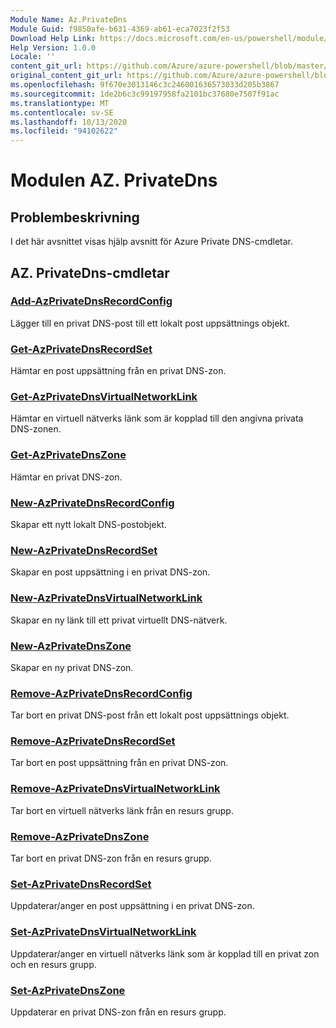 ```yaml
---
Module Name: Az.PrivateDns
Module Guid: f9850afe-b631-4369-ab61-eca7023f2f53
Download Help Link: https://docs.microsoft.com/en-us/powershell/module/az.privatedns
Help Version: 1.0.0
Locale: ''
content_git_url: https://github.com/Azure/azure-powershell/blob/master/src/PrivateDns/PrivateDns/help/Az.PrivateDNS.md
original_content_git_url: https://github.com/Azure/azure-powershell/blob/master/src/PrivateDns/PrivateDns/help/Az.PrivateDNS.md
ms.openlocfilehash: 9f670e3013146c3c246001636573033d205b3867
ms.sourcegitcommit: 1de2b6c3c99197958fa2101bc37680e7507f91ac
ms.translationtype: MT
ms.contentlocale: sv-SE
ms.lasthandoff: 10/13/2020
ms.locfileid: "94102622"
---
```

# Modulen AZ. PrivateDns
## Problembeskrivning
I det här avsnittet visas hjälp avsnitt för Azure Private DNS-cmdletar.

## AZ. PrivateDns-cmdletar
### [Add-AzPrivateDnsRecordConfig](Add-AzPrivateDnsRecordConfig.md)
Lägger till en privat DNS-post till ett lokalt post uppsättnings objekt.

### [Get-AzPrivateDnsRecordSet](Get-AzPrivateDnsRecordSet.md)
Hämtar en post uppsättning från en privat DNS-zon.

### [Get-AzPrivateDnsVirtualNetworkLink](Get-AzPrivateDnsVirtualNetworkLink.md)
Hämtar en virtuell nätverks länk som är kopplad till den angivna privata DNS-zonen.

### [Get-AzPrivateDnsZone](Get-AzPrivateDnsZone.md)
Hämtar en privat DNS-zon.

### [New-AzPrivateDnsRecordConfig](New-AzPrivateDnsRecordConfig.md)
Skapar ett nytt lokalt DNS-postobjekt.

### [New-AzPrivateDnsRecordSet](New-AzPrivateDnsRecordSet.md)
Skapar en post uppsättning i en privat DNS-zon.

### [New-AzPrivateDnsVirtualNetworkLink](New-AzPrivateDnsVirtualNetworkLink.md)
Skapar en ny länk till ett privat virtuellt DNS-nätverk.

### [New-AzPrivateDnsZone](New-AzPrivateDnsZone.md)
Skapar en ny privat DNS-zon.

### [Remove-AzPrivateDnsRecordConfig](Remove-AzPrivateDnsRecordConfig.md)
Tar bort en privat DNS-post från ett lokalt post uppsättnings objekt.

### [Remove-AzPrivateDnsRecordSet](Remove-AzPrivateDnsRecordSet.md)
Tar bort en post uppsättning från en privat DNS-zon.

### [Remove-AzPrivateDnsVirtualNetworkLink](Remove-AzPrivateDnsVirtualNetworkLink.md)
Tar bort en virtuell nätverks länk från en resurs grupp.

### [Remove-AzPrivateDnsZone](Remove-AzPrivateDnsZone.md)
Tar bort en privat DNS-zon från en resurs grupp.

### [Set-AzPrivateDnsRecordSet](Set-AzPrivateDnsRecordSet.md)
Uppdaterar/anger en post uppsättning i en privat DNS-zon.

### [Set-AzPrivateDnsVirtualNetworkLink](Set-AzPrivateDnsVirtualNetworkLink.md)
Uppdaterar/anger en virtuell nätverks länk som är kopplad till en privat zon och en resurs grupp.

### [Set-AzPrivateDnsZone](Set-AzPrivateDnsZone.md)
Uppdaterar en privat DNS-zon från en resurs grupp.

